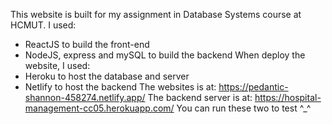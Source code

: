 This website is built for my assignment in Database Systems course at HCMUT.
I used:
- ReactJS to build the front-end
- NodeJS, express and mySQL to build the backend
When deploy the website, I used:
- Heroku to host the database and server
- Netlify to host the backend
The websites is at: https://pedantic-shannon-458274.netlify.app/
The backend server is at: https://hospital-management-cc05.herokuapp.com/
You can run these two to test ^_^
